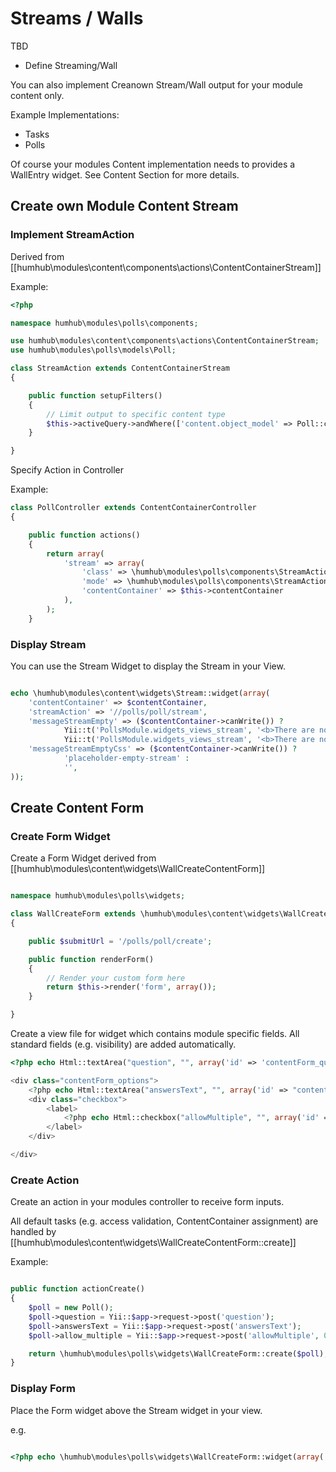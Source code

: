 # Streams / Walls

TBD

- Define Streaming/Wall

You can also implement Creanown Stream/Wall output for your module content only. 

Example Implementations:

- Tasks
- Polls

Of course your modules Content implementation needs to provides a WallEntry widget. See Content Section for more details.


## Create own Module Content Stream

### Implement StreamAction

Derived from [[humhub\modules\content\components\actions\ContentContainerStream]]

Example:

```php
<?php

namespace humhub\modules\polls\components;

use humhub\modules\content\components\actions\ContentContainerStream;
use humhub\modules\polls\models\Poll;

class StreamAction extends ContentContainerStream
{

    public function setupFilters()
    {
		// Limit output to specific content type
        $this->activeQuery->andWhere(['content.object_model' => Poll::className()]);
    }

}

```

Specify Action in Controller

Example:

```php
class PollController extends ContentContainerController
{

    public function actions()
    {
        return array(
            'stream' => array(
                'class' => \humhub\modules\polls\components\StreamAction::className(),
                'mode' => \humhub\modules\polls\components\StreamAction::MODE_NORMAL,
                'contentContainer' => $this->contentContainer
            ),
        );
    }
```

### Display Stream

You can use the Stream Widget to display the Stream in your View.

```php

echo \humhub\modules\content\widgets\Stream::widget(array(
    'contentContainer' => $contentContainer,
    'streamAction' => '//polls/poll/stream',
    'messageStreamEmpty' => ($contentContainer->canWrite()) ?
            Yii::t('PollsModule.widgets_views_stream', '<b>There are no polls yet!</b><br>Be the first and create one...') :
            Yii::t('PollsModule.widgets_views_stream', '<b>There are no polls yet!</b>'),
    'messageStreamEmptyCss' => ($contentContainer->canWrite()) ?
            'placeholder-empty-stream' :
            '',
));

```

## Create Content Form

### Create Form Widget

Create a Form Widget derived from [[humhub\modules\content\widgets\WallCreateContentForm]]

```php

namespace humhub\modules\polls\widgets;

class WallCreateForm extends \humhub\modules\content\widgets\WallCreateContentForm
{

    public $submitUrl = '/polls/poll/create';

    public function renderForm()
    {
        // Render your custom form here
        return $this->render('form', array());
    }

}

```

Create a view file for widget which contains module specific fields. All standard fields (e.g. visibility) are added automatically.

```php
<?php echo Html::textArea("question", "", array('id' => 'contentForm_question', 'class' => 'form-control autosize contentForm', 'rows' => '1', "tabindex" => "1", "placeholder" => Yii::t('PollsModule.widgets_views_pollForm', "Ask something..."))); ?>

<div class="contentForm_options">
    <?php echo Html::textArea("answersText", "", array('id' => "contentForm_answersText", 'rows' => '5', 'style' => 'height: auto !important;', "class" => "form-control contentForm", "tabindex" => "2", "placeholder" => Yii::t('PollsModule.widgets_views_pollForm', "Possible answers (one per line)"))); ?>
    <div class="checkbox">
        <label>
            <?php echo Html::checkbox("allowMultiple", "", array('id' => "contentForm_allowMultiple", 'class' => 'checkbox contentForm', "tabindex" => "4")); ?> <?php echo Yii::t('PollsModule.widgets_views_pollForm', 'Allow multiple answers per user?'); ?>
        </label>
    </div>

</div>
```

### Create Action

Create an action in your modules controller to receive form inputs.

All default tasks (e.g. access validation, ContentContainer assignment) are handled by [[humhub\modules\content\widgets\WallCreateContentForm::create]]


Example:

```php

public function actionCreate()
{
    $poll = new Poll();
    $poll->question = Yii::$app->request->post('question');
    $poll->answersText = Yii::$app->request->post('answersText');
    $poll->allow_multiple = Yii::$app->request->post('allowMultiple', 0);

    return \humhub\modules\polls\widgets\WallCreateForm::create($poll);
}


```

### Display Form

Place the Form widget above the Stream widget in your view.

e.g.

```php

<?php echo \humhub\modules\polls\widgets\WallCreateForm::widget(array('contentContainer' => $contentContainer)); ?>

```

